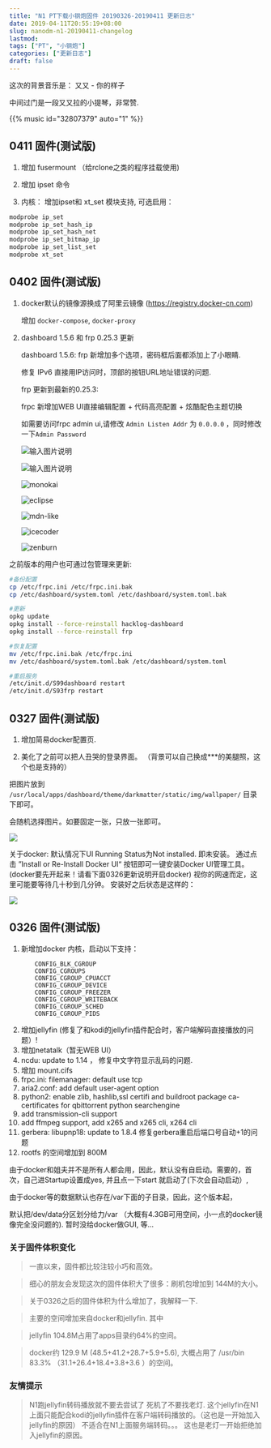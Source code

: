 ```yaml
---
title: "N1 PT下载小钢炮固件 20190326-20190411 更新日志"
date: 2019-04-11T20:55:19+08:00
slug: nanodm-n1-20190411-changelog
lastmod: 
tags: ["PT", "小钢炮"]
categories: ["更新日志"]
draft: false
---
```



这次的背景音乐是： 又又 - 你的样子

中间过门是一段又又拉的小提琴，非常赞.

{{% music id="32807379" auto="1" %}}


## 0411 固件(测试版)

1. 增加 fusermount （给rclone之类的程序挂载使用)

2. 增加 ipset 命令

3. 内核： 
    增加ipset和 xt_set 模块支持, 可选启用：
```bash
modprobe ip_set
modprobe ip_set_hash_ip
modprobe ip_set_hash_net
modprobe ip_set_bitmap_ip
modprobe ip_set_list_set
modprobe xt_set
```

## 0402 固件(测试版)

1. docker默认的镜像源换成了阿里云镜像 (https://registry.docker-cn.com)

    增加 `docker-compose`, `docker-proxy`

2. dashboard 1.5.6 和 frp 0.25.3 更新

    dashboard 1.5.6:
    frp 新增加多个选项，密码框后面都添加上了小眼睛.

    修复 IPv6 直接用IP访问时，顶部的按钮URL地址错误的问题.


    frp 更新到最新的0.25.3:

    frpc 新增加WEB UI直接编辑配置 + 代码高亮配置 + 炫酷配色主题切换

    如需要访问frpc admin ui,请修改 `Admin Listen Addr` 为 `0.0.0.0`
    ，同时修改一下`Admin Password`


    ![输入图片说明](/img/2019/04/nanodm-n1-20190411-changelog/frpc-status-new.png)

    ![输入图片说明](/img/2019/04/nanodm-n1-20190411-changelog/frpc-new-option.png)


    ![monokai](/img/2019/04/nanodm-n1-20190411-changelog/monokai.png)

    ![eclipse](/img/2019/04/nanodm-n1-20190411-changelog/eclipse.png)

    ![mdn-like](/img/2019/04/nanodm-n1-20190411-changelog/mdn-like.png)

    ![icecoder](/img/2019/04/nanodm-n1-20190411-changelog/icecoder.png)

    ![zenburn](/img/2019/04/nanodm-n1-20190411-changelog/zenburn.png)


之前版本的用户也可通过包管理来更新:

```bash
#备份配置
cp /etc/frpc.ini /etc/frpc.ini.bak
cp /etc/dashboard/system.toml /etc/dashboard/system.toml.bak

#更新
opkg update
opkg install --force-reinstall hacklog-dashboard
opkg install --force-reinstall frp

#恢复配置
mv /etc/frpc.ini.bak /etc/frpc.ini
mv /etc/dashboard/system.toml.bak /etc/dashboard/system.toml

#重启服务
/etc/init.d/S99dashboard restart
/etc/init.d/S93frp restart
```


## 0327 固件(测试版)

1. 增加简易docker配置页.

2. 美化了之前可以把人丑哭的登录界面。 （背景可以自己换成***的美腿照，这个也是支持的）

把图片放到 `/usr/local/apps/dashboard/theme/darkmatter/static/img/wallpaper/` 目录下即可。

会随机选择图片。如要固定一张，只放一张即可。

![](/img/2019/04/2019-04-12.00-09-33.jpg)


关于docker:
默认情况下UI Running Status为Not installed. 即未安装。
通过点击 ”Install or Re-Install Docker UI“ 按钮即可一键安装Docker UI管理工具。
(docker要先开起来！请看下面0326更新说明开启docker)
视你的网速而定，这里可能要等待几十秒到几分钟。
安装好之后状态是这样的：

![](/img/2019/04/2019-04-12.00-04-31-docker-cfg.png)

## 0326 固件(测试版)

1. 新增加docker
内核，启动以下支持：
```
       CONFIG_BLK_CGROUP
       CONFIG_CGROUPS
       CONFIG_CGROUP_CPUACCT
       CONFIG_CGROUP_DEVICE
       CONFIG_CGROUP_FREEZER
       CONFIG_CGROUP_WRITEBACK
       CONFIG_CGROUP_SCHED
       CONFIG_CGROUP_PIDS
```

2. 增加jellyfin (修复了和kodi的jellyfin插件配合时，客户端解码直接播放的问题）!
3. 增加netatalk（暂无WEB UI）
4. ncdu: update to 1.14 ， 修复中文字符显示乱码的问题.
5. 增加 mount.cifs 
6. frpc.ini: filemanager: default use tcp
7. aria2.conf: add default user-agent option
8. python2: enable zlib, hashlib,ssl certifi and buildroot package ca-certificates for qbittorrent python searchengine
9. add transmission-cli support
10. add ffmpeg support, add x265 and x265 cli, x264 cli
11. gerbera: libupnp18: update to 1.8.4 修复gerbera重启后端口号自动+1的问题
12. rootfs 的空间增加到 800M


由于docker和姐夫并不是所有人都会用，因此，默认没有自启动。需要的，首次，自己进Startup设置成yes, 并且点一下start 就启动了(下次会自动启动）,

由于docker等的数据默认也存在/var下面的子目录，因此，这个版本起，

默认把/dev/data分区划分给力/var （大概有4.3GB可用空间，小一点的docker镜像完全没问题的). 暂时没给docker做GUI, 等...


### 关于固件体积变化

> 一直以来，固件都比较注较小巧和高效。

> 细心的朋友会发现这次的固件体积大了很多：刷机包增加到 144M的大小。

> 关于0326之后的固件体积为什么增加了，我解释一下.

> 主要的空间增加来自docker和jellyfin. 其中

> jellyfin 104.8M占用了apps目录约64%的空间。 

> docker约 129.9 M (48.5+41.2+28.7+5.9+5.6),  大概占用了 /usr/bin  83.3% （31.1+26.4+18.4+3.8+3.6 ）的空间。


### 友情提示

> N1跑jellyfin转码播放就不要去尝试了
> 死机了不要找老灯.
> 这个jellyfin在N1上面只能配合kodi的jellyfin插件在客户端转码播放的。（这也是一开始加入jellyfin的原因）
> 不适合在N1上面服务端转码。。。
> 这也是老灯一开始拒绝加入jellyfin的原因。
